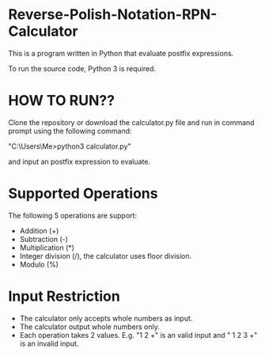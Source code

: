# Reverse-Polish-Notation-RPN-Calculator
This is a program written in Python that evaluate postfix expressions.

To run the source code, Python 3 is required.

# HOW TO RUN??
Clone the repository or download the calculator.py file and run in command prompt using the following command:

"C:\Users\Me>python3 calculator.py"

and input an postfix expression to evaluate.

# Supported Operations
The following 5 operations are support:
- Addition (+)
- Subtraction (-)
- Multiplication (*)
- Integer division (/), the calculator uses floor division.
- Modulo (%)

# Input Restriction
- The calculator only accepts whole numbers as input.
- The calculator output whole numbers only.
- Each operation takes 2 values. E.g. "1 2 +" is an valid input and " 1 2 3 +" is an invalid input.
